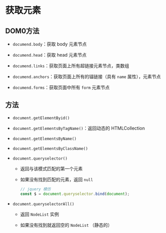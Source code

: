 # 获取元素

## DOM0方法

- `documend.body`：获取 body 元素节点

- `documend.head`：获取 head 元素节点

- `documend.links`：获取页面上所有超链接元素节点，类数组

- `documend.anchors`：获取页面上所有的锚链接（具有 `name` 属性），元素节点

- `documend.forms`：获取页面中所有 `form` 元素节点

## 方法

- `document.getElementByid()`

- `document.getElementsByTagName()`：返回动态的 HTMLCollection

- `document.getElementsByName()`

- `document.getElementsByClassName()`

- `document.queryselector()`

  - 返回与该模式匹配的第一个元素

  - 如果没有找到匹配的元素，返回 `null`

    ```js
    // jquery 模仿
    const $ = document.queryselector.bind(document);
    ```

- `document.queryselectorAll()`

  - 返回 `NodeList` 实例

  - 如果没有找到就返回空的 `NodeList` （静态的）
